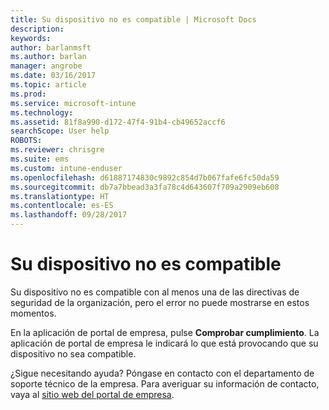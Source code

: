 ```yaml
---
title: Su dispositivo no es compatible | Microsoft Docs
description: 
keywords: 
author: barlanmsft
ms.author: barlan
manager: angrobe
ms.date: 03/16/2017
ms.topic: article
ms.prod: 
ms.service: microsoft-intune
ms.technology: 
ms.assetid: 81f8a990-d172-47f4-91b4-cb49652accf6
searchScope: User help
ROBOTS: 
ms.reviewer: chrisgre
ms.suite: ems
ms.custom: intune-enduser
ms.openlocfilehash: d61887174830c9892c854d7b067fafe6fc50da59
ms.sourcegitcommit: db7a7bbead3a3fa78c4d643607f709a2909eb608
ms.translationtype: HT
ms.contentlocale: es-ES
ms.lasthandoff: 09/28/2017
---
```

# <a name="your-device-is-noncompliant"></a>Su dispositivo no es compatible

Su dispositivo no es compatible con al menos una de las directivas de seguridad de la organización, pero el error no puede mostrarse en estos momentos.  

En la aplicación de portal de empresa, pulse **Comprobar cumplimiento**. La aplicación de portal de empresa le indicará lo que está provocando que su dispositivo no sea compatible.

¿Sigue necesitando ayuda? Póngase en contacto con el departamento de soporte técnico de la empresa. Para averiguar su información de contacto, vaya al [sitio web del portal de empresa](https://portal.manage.microsoft.com).
